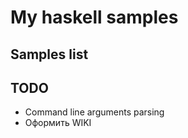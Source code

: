 My haskell samples
==================

Samples list
------------


TODO
----

  * Command line arguments parsing
  * Оформить WIKI



